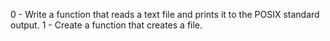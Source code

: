 0 - Write a function that reads a text file and prints it to the POSIX standard output.
1 - Create a function that creates a file.
